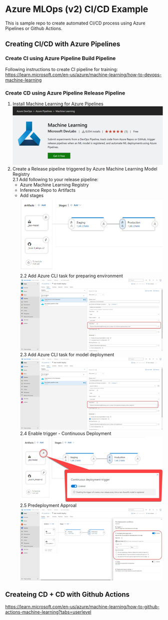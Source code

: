 # Azure MLOps (v2) CI/CD Example

This is sample repo to create automated CI/CD process using Azure Pipelines or Github Actions.

## Creating CI/CD with Azure Pipelines

### Create CI using Azure Pipeline Build Pipeline
Following instructions to create CI pipeline for training:
<https://learn.microsoft.com/en-us/azure/machine-learning/how-to-devops-machine-learning>

### Create CD using Azure Pipeline Release Pipeline
1. Install Machine Learning for Azure Pipelines
![Install Machine Learning Extension for Azure Pipelines](./images/Install_ML_Extension.jpg)
2. Create a Release pipeline triggered by Azure Machine Learning Model Registry<br/>
    2.1 Add following to your release pipeline:<br />
    - Azure Machine Learning Registry <br/>
    - Inference Repo to Artifacts <br/>
    - Add stages <br/>
![Create Release Pipeline](./images/Create_Release_Pipeline.jpg)    
    2.2 Add Azure CLI task for preparing environment <br/>
![Install CLI](./images/install_ML_cli.jpg)  
    2.3 Add Azure CLI task for model deployment
    ![Deploy Pipeline](./images/deploy_pipeline.jpg)  
    2.4 Enable trigger - Continuous Deployment
    ![Configure Continuous Deployment](./images/continous_deployment.jpg)  
    2.5 Predeployment Approal<br />
    ![Predeployment Approval](./images/predeploy_approval.jpg)  



## Createing CD + CD with Github Actions

<https://learn.microsoft.com/en-us/azure/machine-learning/how-to-github-actions-machine-learning?tabs=userlevel>